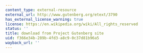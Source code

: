 ```yaml
---
content_type: external-resource
external_url: http://www.gutenberg.org/etext/3790
has_external_license_warning: true
license: https://en.wikipedia.org/wiki/All_rights_reserved
status: ''
title: download from Project Gutenberg site
uid: f366e34b-289b-4fd3-a8c9-0c37d81b96a5
wayback_url: ''
---
```

